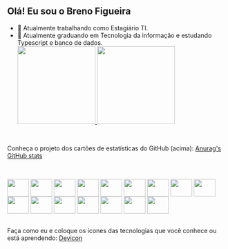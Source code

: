 ## Olá! Eu sou o Breno Figueira

- 🔭 Atualmente trabalhando como Estagiário TI.
- 🌱 Atualmente graduando em Tecnologia da informação e estudando Typescript e banco de dados.
  <div>
  <a href="https://github.com/Brdfigueira">
    <img height="180" src="https://github-readme-stats.vercel.app/api?username=Brdfigueira&show_icons=true&theme=dark">
    <img height="180" src="https://github-readme-stats.vercel.app/api/top-langs/?username=Brdfigueira&layout=compact&theme=dark">
  </a>
</div>

<br>

Conheça o projeto dos cartões de estatísticas do GitHub (acima): [Anurag's GitHub stats](https://github.com/anuraghazra/github-readme-stats)

##

<div style="display: inline_block"><br>
  <img align="center" height="40" width="50" src="https://cdn.jsdelivr.net/gh/devicons/devicon/icons/git/git-original.svg">
  <img align="center" height="40" width="50" src="https://cdn.jsdelivr.net/gh/devicons/devicon/icons/github/github-original.svg" />
   <img align="center" height="40" width="50" src="https://cdn.jsdelivr.net/gh/devicons/devicon/icons/html5/html5-original.svg" />
  <img align="center" height="40" width="50" src="https://cdn.jsdelivr.net/gh/devicons/devicon/icons/css3/css3-original.svg" />
  <img align="center" height="40" width="50" src="https://cdn.jsdelivr.net/gh/devicons/devicon/icons/javascript/javascript-original.svg" />
  <img align="center" height="40" width="50" src="https://cdn.jsdelivr.net/gh/devicons/devicon/icons/typescript/typescript-original.svg" />
  <img align="center" height="40" width="50" src="https://cdn.jsdelivr.net/gh/devicons/devicon/icons/react/react-original.svg" />
  <img align="center" height="40" width="50" src="https://cdn.jsdelivr.net/gh/devicons/devicon/icons/python/python-original.svg" />
  <img align="center" height="40" width="50" src="https://cdn.jsdelivr.net/gh/devicons/devicon/icons/django/django-plain.svg" />
  <img align="center" height="40" width="50" src="https://cdn.jsdelivr.net/gh/devicons/devicon/icons/flask/flask-original.svg" />   
  <img align="center" height="40" width="50" src="https://cdn.jsdelivr.net/gh/devicons/devicon/icons/mongodb/mongodb-original.svg" />
  <img align="center" height="40" width="50" src="https://cdn.jsdelivr.net/gh/devicons/devicon/icons/linux/linux-original.svg" />
  <img align="center" height="40" width="50" src="https://cdn.jsdelivr.net/gh/devicons/devicon/icons/visualstudio/visualstudio-plain.svg" />
  <img align="center" height="40" width="50" src="https://cdn.jsdelivr.net/gh/devicons/devicon/icons/sqlalchemy/sqlalchemy-original.svg" />
  <img align="center" height="40" width="50" src="https://cdn.jsdelivr.net/gh/devicons/devicon/icons/nodejs/nodejs-original.svg">
  <img align="center" height="40" width="50" src="https://cdn.jsdelivr.net/gh/devicons/devicon/icons/figma/figma-original.svg">
</div>

<br>

Faça como eu e coloque os ícones das tecnologias que você conhece ou está aprendendo: [Devicon](https://devicon.dev/)

